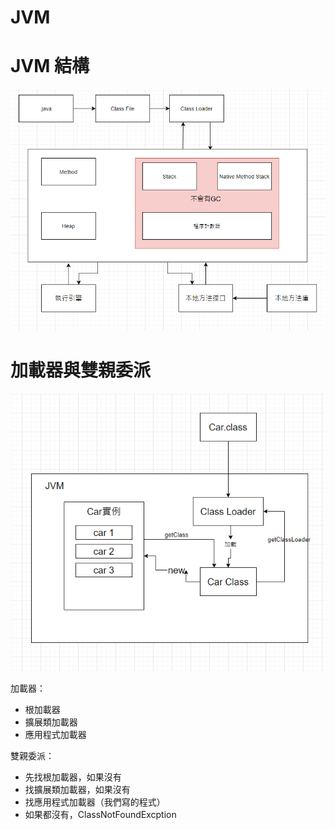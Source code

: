 # JVM

# JVM 結構

![jvm01](image\jvm\jvm01.png)



# 加載器與雙親委派

![jvm02](image\jvm\jvm02.png)

加載器：


- 根加載器
- 擴展類加載器
- 應用程式加載器

雙親委派：

- 先找根加載器，如果沒有
- 找擴展類加載器，如果沒有
- 找應用程式加載器（我們寫的程式）
- 如果都沒有，ClassNotFoundExcption








